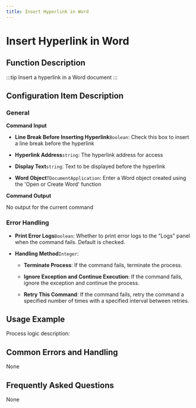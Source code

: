 ```yaml
---
title: Insert Hyperlink in Word
---
```


# Insert Hyperlink in Word

## Function Description

:::tip 
Insert a hyperlink in a Word document
:::

## Configuration Item Description

### General

**Command Input**

- **Line Break Before Inserting Hyperlink**`Boolean`: Check this box to insert a line break before the hyperlink

- **Hyperlink Address**`string`: The hyperlink address for access

- **Display Text**`string`: Text to be displayed before the hyperlink

- **Word Object**`TDocumentApplication`: Enter a Word object created using the 'Open or Create Word' function


**Command Output**

No output for the current command


### Error Handling

- **Print Error Logs**`Boolean`: Whether to print error logs to the "Logs" panel when the command fails. Default is checked. 

- **Handling Method**`Integer`:

    - **Terminate Process**: If the command fails, terminate the process.

    - **Ignore Exception and Continue Execution**: If the command fails, ignore the exception and continue the process.

    - **Retry This Command**: If the command fails, retry the command a specified number of times with a specified interval between retries.

## Usage Example

Process logic description:

## Common Errors and Handling

None

## Frequently Asked Questions

None

